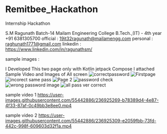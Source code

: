 # Remitbee_Hackathon
Internship Hackathon

S.M Ragunath
Batch-14
Mailam Engineering College
B.Tech.,(IT) - 4th year
+91 6381305700
official : 19it32ragunath@mailamengg.com
personal : raghunath1771@gmail.com
linkedin : https://www.linkedin.com/in/ragunathsm/

sample images : 

I Developed This two page only with Kotlin jetpack Compose
I attached Sample Video and Images of All screen 
![correctpassword](https://user-images.githubusercontent.com/55442886/236925167-7b6cb16b-afc1-4a40-8d9a-aef6ba9840b9.png)
![Firstpage](https://user-images.githubusercontent.com/55442886/236925177-34d89e5b-1514-4ed5-b6f2-7d2ea23f69c4.png)
![incorect same pass](https://user-images.githubusercontent.com/55442886/236925184-2e34a727-db14-4854-bfa5-779ec7eb8db6.png)
![Page 2 ](https://user-images.githubusercontent.com/55442886/236925193-fac48805-c48e-4069-a10e-1f110b593984.png)
![password check](https://user-images.githubusercontent.com/55442886/236925204-8f8f6b2a-7378-49f6-a9d2-82f23334ec79.png)
![wrong password image](https://user-images.githubusercontent.com/55442886/236925213-123acac8-ea6d-48d5-97d7-813fa5897f47.png)
![all pass ver correct](https://user-images.githubusercontent.com/55442886/236925143-7303fa9a-ba10-4f20-8a7b-ce80d337e830.png)

sample video 1 
https://user-images.githubusercontent.com/55442886/236925269-b78389d4-4e87-4f33-87af-0c49bb3e8ee0.mp4

sample video 2 
https://user-images.githubusercontent.com/55442886/236925309-e2059fbb-73fd-442c-998f-609603d32f1a.mp4



